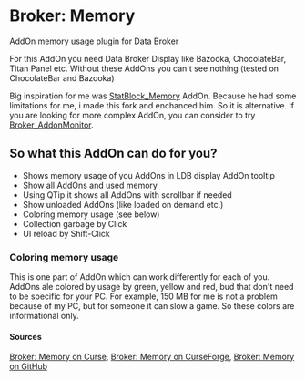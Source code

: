 # Broker: Memory

AddOn memory usage plugin for Data Broker

For this AddOn you need Data Broker Display like Bazooka, ChocolateBar, Titan Panel etc. Without these AddOns you can't see nothing (tested on ChocolateBar and Bazooka)

Big inspiration for me was [StatBlock_Memory](https://mods.curse.com/addons/wow/stat-block_memory) AddOn. Because he had some limitations for me, i made this fork and enchanced him. So it is alternative. If you are looking for more complex AddOn, you can consider to try [Broker_AddonMonitor](https://mods.curse.com/addons/wow/broker_monitor).

## So what this AddOn can do for you?

- Shows memory usage of you AddOns in LDB display AddOn tooltip
- Show all AddOns and used memory
- Using QTip it shows all AddOns with scrollbar if needed
- Show unloaded AddOns (like loaded on demand etc.)
- Coloring memory usage (see below)
- Collection garbage by Click
- UI reload by Shift-Click

### Coloring memory usage

This is one part of AddOn which can work differently for each of you. AddOns ale colored by usage by green, yellow and red, bud that don't need to be specific for your PC. For example, 150 MB for me is not a problem because of my PC, but for someone it can slow a game. So these colors are informational only.

#### Sources

[Broker: Memory on Curse](http://wow.curse.com/downloads/wow-addons/details/broker-memory.aspx),
[Broker: Memory on CurseForge](http://wow.curseforge.com/addons/broker-memory/),
[Broker: Memory on GitHub](http://github.com/jofner/broker-memory)
